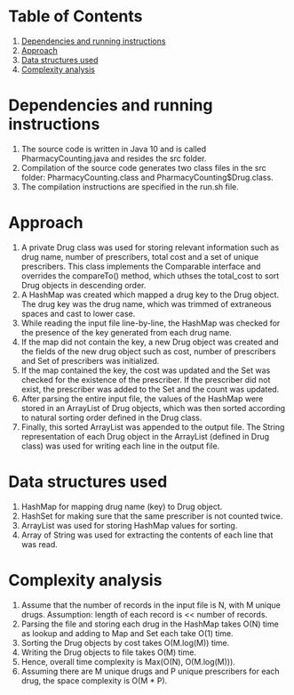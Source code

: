 # Table of Contents
1. [Dependencies and running instructions](README.md#dependencies-and-running-instructions)
2. [Approach](README.md#Approach)
3. [Data structures used](README.md#data-structures-used)
4. [Complexity analysis](README.md#complexity-analysis)

# Dependencies and running instructions
1. The source code is written in Java 10 and is called PharmacyCounting.java and resides the src folder.
3. Compilation of the source code generates two class files in the src folder: PharmacyCounting.class and PharmacyCounting$Drug.class.
4. The compilation instructions are specified in the run.sh file.

# Approach
1. A private Drug class was used for storing relevant information such as drug name, number of prescribers, total cost and a set of unique prescribers.  This class implements the Comparable interface and overrides the compareTo() method, which uthses the total_cost to sort Drug objects in descending order. 
2. A HashMap was created which mapped a drug key to the Drug object. The drug key was the drug name, which was trimmed of extraneous spaces and cast to lower case.
3. While reading the input file line-by-line, the HashMap was checked for the presence of the key generated from each drug name.
4. If the map did not contain the key, a new Drug object was created and the fields of the new drug object such as cost, number of prescribers and Set of prescribers was initialized.
5. If the map contained the key, the cost was updated and the Set was checked for the existence of the prescriber. If the prescriber did not exist, the prescriber was added to the Set and the count was updated.
6. After parsing the entire input file, the values of the HashMap were stored in an ArrayList of Drug objects, which was then sorted according to natural sorting order defined in the Drug class.
7. Finally, this sorted ArrayList was appended to the output file. The String representation of each Drug object in the ArrayList (defined in Drug class) was used for writing each line in the output file. 

# Data structures used
1. HashMap for mapping drug name (key) to Drug object.
2. HashSet for making sure that the same prescriber is not counted twice.
3. ArrayList was used for storing HashMap values for sorting.
4. Array of String was used for extracting the contents of each line that was read.

# Complexity analysis
1. Assume that the number of records in the input file is N, with M unique drugs. Assumption: length of each record is << number of records.
2. Parsing the file and storing each drug in the HashMap takes O(N) time as lookup and adding to Map and Set each take O(1) time.
3. Sorting the Drug objects by cost takes O(M.log(M)) time.
4. Writing the Drug objects to file takes O(M) time.
5. Hence, overall time complexity is Max(O(N), O(M.log(M))).
6. Assuming there are M unique drugs and P unique prescribers for each drug, the space complexity is O(M * P).
